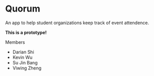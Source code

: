# Quorum

An app to help student organizations keep track of event attendence.

__This is a prototype!__


Members
 - Darian Shi
 - Kevin Wu
 - Su Jin Bang
 - Viwing Zheng
